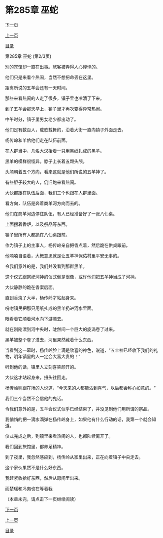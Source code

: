 <h1>第285章   巫蛇</h1>
            <div><p><a href="./0854_%E7%AC%AC285%E7%AB%A0_%E5%B7%AB%E8%9B%87.md">下一页</a></p><p><a href="./0852_%E7%AC%AC285%E7%AB%A0_%E5%B7%AB%E8%9B%87.md">上一页</a></p><p><a href="../">目录</a></p></div>
            <div><p>第285章   巫蛇 (第2/3页)</p><p>别的宾馆却一直在出事。旅客被弄得人心惶惶的。</p><p>他们只是来看个热闹，当然不想把命丢在这里。</p><p>距离所说的五羊会还有一天时间。</p><p>那些来看热闹的人走了很多，镇子里也冷清了下来。</p><p>到了五羊会那天早上，镇子里才再次变得异常热闹。</p><p>中午时分，镇子里男女老少都出动了。</p><p>他们足有数百人，载歌载舞的，沿着大街一直向镇子外面走去。</p><p>杨传岭和羊倌他们走在队伍前面。</p><p>在人群当中，几名大汉抬着一只用黑纸扎成的黑羊。</p><p>黑羊的模样很怪异。脖子上长着五颗头颅。</p><p>头颅朝着五个方向，看来这就是他们所说的五羊神了。</p><p>有些胆子较大的人，仍旧跑来看热闹。</p><p>大伙都跟在队伍后面，我们三个也跟在人群里面。</p><p>看方向，队伍是奔着商羊河方向而去的。</p><p>他们在商羊河边停住队伍，有人已经准备好了一张八仙桌。</p><p>上面摆着香炉，以及祭品等东西。</p><p>镇子里所有人都跪在八仙桌跟前。</p><p>作为镇子上的主事人，杨传岭亲自把香点着，然后跪在供桌跟前。</p><p>他喃喃自语着，大概意思就是让五羊神保佑村里平安无事的。</p><p>令我们意外的是，我们并没看到那群黑羊。</p><p>这个仪式跟祭祀河神的仪式倒是很像，或许他们把五羊神当成了河神。</p><p>大伙静静的跪在香案后面。</p><p>直到香烧了大半，杨传岭才站起身来。</p><p>吩咐镇民把那只用纸扎成的黑羊扔进河水里面。</p><p>眼看着它顺着河水向下游漂去。</p><p>就在刚刚漂到河中央时，陡然间一个巨大的旋涡卷了过来。</p><p>黑羊被整个卷了进去，河里果然藏着什么东西。</p><p>当看到这一幕时，杨传岭脸上满是欣喜的神色，说道，“五羊神已经收下我们的礼物，明年镇里的人一定会大富大贵的！“</p><p>听到他的话，镇里人立刻喜笑颜开的。</p><p>大伙这才站起身来，扭头往回走。</p><p>杨传岭则跟在场的人说道，“今天来的人都能沾到喜气，以后都会称心如意的。“</p><p>我们三个当然不会信他的鬼话。</p><p>令我们意外的是，五羊会仪式似乎已经结束了，并没见到他们用所谓的祭品。</p><p>我悄悄的把一滴水滴弹在杨传岭身上，如果他有什么行动的话，我第一个就会知道。</p><p>仪式完成之后，到镇里来看热闹的人，也都陆续离开了。</p><p>我们回到旅馆里，都养足精神。</p><p>到了夜里，我忽然感应到，杨传岭从家里出来，正在向着镇子中央走去。</p><p>这个家伙果然不是什么好东西。</p><p>我赶紧收拾好东西，然后从房间里出来。</p><p>而楚瑶和冯夷也在等着我</p><p>（本章未完，请点击下一页继续阅读）</p></div>
            <div><p><a href="./0854_%E7%AC%AC285%E7%AB%A0_%E5%B7%AB%E8%9B%87.md">下一页</a></p><p><a href="./0852_%E7%AC%AC285%E7%AB%A0_%E5%B7%AB%E8%9B%87.md">上一页</a></p><p><a href="../">目录</a></p></div>